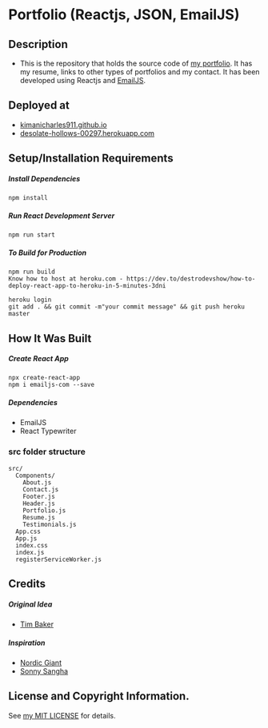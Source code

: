 # Portfolio (Reactjs, JSON, EmailJS) 
## Description
* This is the repository that holds the source code of [my portfolio](https://kimanicharles911.github.io/). It has my resume, links to other types of portfolios and my contact. It has been developed using Reactjs and [EmailJS](https://emailjs.com/).

## Deployed at
* [kimanicharles911.github.io](https://kimanicharles911.github.io/)
* [desolate-hollows-00297.herokuapp.com](https://desolate-hollows-00297.herokuapp.com/)

## Setup/Installation Requirements
##### Install Dependencies

```
npm install
```

##### Run React Development Server

```
npm run start
```

##### To Build for Production

```
npm run build
Know how to host at heroku.com - https://dev.to/destrodevshow/how-to-deploy-react-app-to-heroku-in-5-minutes-3dni

heroku login
git add . && git commit -m"your commit message" && git push heroku master
```

## How It Was Built
##### Create React App
```
npx create-react-app 
npm i emailjs-com --save
```
##### Dependencies
* EmailJS
* React Typewriter

### src folder structure
```
src/
  Components/
    About.js
    Contact.js
    Footer.js
    Header.js
    Portfolio.js
    Resume.js
    Testimonials.js
  App.css
  App.js
  index.css
  index.js
  registerServiceWorker.js
```

## Credits
##### Original Idea
* <a href="https://github.com/tbakerx/Tim-Baker-Personal-Website">Tim Baker</a>

##### Inspiration
* <a href="https://github.com/nordicgiant2/react-nice-resume">Nordic Giant</a>
* <a href="https://github.com/sonnysangha/Resume-Portfolio-Starter-pack">Sonny Sangha</a>

## License and Copyright Information.
See [my MIT LICENSE](https://github.com/kimanicharles911//kimanicharles911.github.io/blob/master/LICENSE.txt) for details.